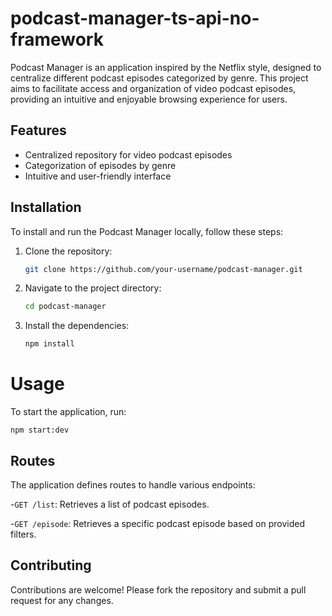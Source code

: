 # podcast-manager-ts-api-no-framework
Podcast Manager is an application inspired by the Netflix style, designed to centralize different podcast episodes categorized by genre. This project aims to facilitate access and organization of video podcast episodes, providing an intuitive and enjoyable browsing experience for users.

## Features

- Centralized repository for video podcast episodes
- Categorization of episodes by genre
- Intuitive and user-friendly interface

## Installation

To install and run the Podcast Manager locally, follow these steps:

1. Clone the repository:
   ```bash
   git clone https://github.com/your-username/podcast-manager.git
2. Navigate to the project directory:
   ```bash
   cd podcast-manager
3. Install the dependencies:
   ```bash
   npm install
# Usage
To start the application, run:

 `npm start:dev`


## Routes
The application defines routes to handle various endpoints:

-`GET /list`: Retrieves a list of podcast episodes.

-`GET /episode`: Retrieves a specific podcast episode based on provided filters.
## Contributing
Contributions are welcome! Please fork the repository and submit a pull request for any changes.
